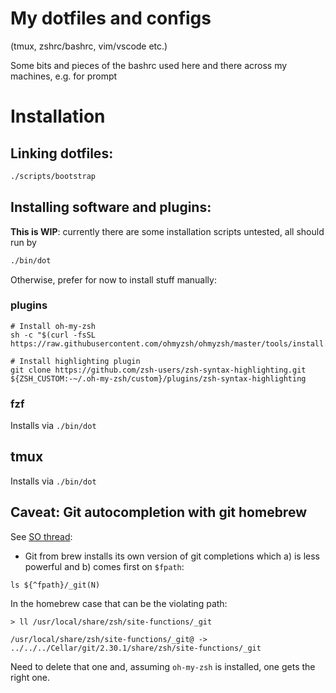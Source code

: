 # My dotfiles and configs

(tmux, zshrc/bashrc, vim/vscode etc.)

Some bits and pieces of the bashrc used here and there across my machines, e.g. for prompt



# Installation

## Linking dotfiles:

```bash
./scripts/bootstrap
```

## Installing software and plugins:

**This is WIP**: currently there are some installation scripts untested, all should run by
```bash
./bin/dot
```

Otherwise, prefer for now to install stuff manually:

### plugins

```
# Install oh-my-zsh
sh -c "$(curl -fsSL https://raw.githubusercontent.com/ohmyzsh/ohmyzsh/master/tools/install.sh)"

# Install highlighting plugin
git clone https://github.com/zsh-users/zsh-syntax-highlighting.git ${ZSH_CUSTOM:-~/.oh-my-zsh/custom}/plugins/zsh-syntax-highlighting
```

### fzf

Installs via `./bin/dot`

## tmux

Installs via `./bin/dot`

## Caveat: Git autocompletion with git homebrew

See [SO thread](https://stackoverflow.com/questions/24513873/git-tab-completion-not-working-in-zsh-on-mac):

- Git from brew installs its own version of git completions which a) is less powerful and b) comes first on `$fpath`:
```
ls ${^fpath}/_git(N)
```

In the homebrew case that can be the violating path:
```
> ll /usr/local/share/zsh/site-functions/_git

/usr/local/share/zsh/site-functions/_git@ -> ../../../Cellar/git/2.30.1/share/zsh/site-functions/_git
```

Need to delete that one and, assuming `oh-my-zsh` is installed, one gets the right one.
